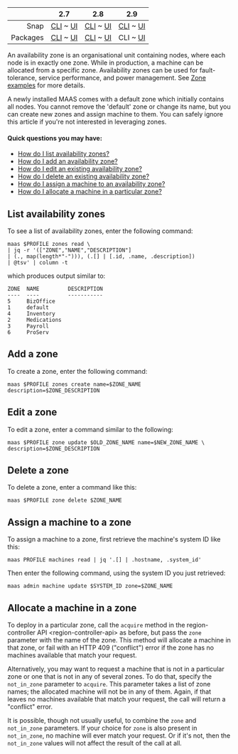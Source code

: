 <!-- flip -->
<!-- deb-2-7-cli
||2.7|2.8|2.9|
|-----:|:-----:|:-----:|:-----:|
|Snap|[CLI](/t/availability-zones-snap-2-7-cli/2322) ~ [UI](/t/availability-zones-snap-2-7-ui/2323)|[CLI](/t/availability-zones-snap-2-8-cli/2324) ~ [UI](/t/availability-zones-snap-2-8-ui/2325)|[CLI](/t/availability-zones-snap-2-9-cli/2326) ~ [UI](/t/availability-zones-snap-2-9-ui/2327)|
|Packages|CLI ~ [UI](/t/availability-zones-deb-2-7-ui/2329)|[CLI](/t/availability-zones-deb-2-8-cli/2330) ~ [UI](/t/availability-zones-deb-2-8-ui/2331)|[CLI](/t/availability-zones-deb-2-9-cli/2332) ~ [UI](/t/availability-zones-deb-2-9-ui/2333)|
 deb-2-7-cli -->

<!-- deb-2-7-ui
||2.7|2.8|2.9|
|-----:|:-----:|:-----:|:-----:|
|Snap|[CLI](/t/availability-zones-snap-2-7-cli/2322) ~ [UI](/t/availability-zones-snap-2-7-ui/2323)|[CLI](/t/availability-zones-snap-2-8-cli/2324) ~ [UI](/t/availability-zones-snap-2-8-ui/2325)|[CLI](/t/availability-zones-snap-2-9-cli/2326) ~ [UI](/t/availability-zones-snap-2-9-ui/2327)|
|Packages|[CLI](/t/availability-zones-deb-2-7-cli/2328) ~ UI|[CLI](/t/availability-zones-deb-2-8-cli/2330) ~ [UI](/t/availability-zones-deb-2-8-ui/2331)|[CLI](/t/availability-zones-deb-2-9-cli/2332) ~ [UI](/t/availability-zones-deb-2-9-ui/2333)|
 deb-2-7-ui -->

<!-- deb-2-8-cli
||2.7|2.8|2.9|
|-----:|:-----:|:-----:|:-----:|
|Snap|[CLI](/t/availability-zones-snap-2-7-cli/2322) ~ [UI](/t/availability-zones-snap-2-7-ui/2323)|[CLI](/t/availability-zones-snap-2-8-cli/2324) ~ [UI](/t/availability-zones-snap-2-8-ui/2325)|[CLI](/t/availability-zones-snap-2-9-cli/2326) ~ [UI](/t/availability-zones-snap-2-9-ui/2327)|
|Packages|[CLI](/t/availability-zones-deb-2-7-cli/2328) ~ [UI](/t/availability-zones-deb-2-7-ui/2329)|CLI ~ [UI](/t/availability-zones-deb-2-8-ui/2331)|[CLI](/t/availability-zones-deb-2-9-cli/2332) ~ [UI](/t/availability-zones-deb-2-9-ui/2333)|
 deb-2-8-cli -->

<!-- deb-2-8-ui
||2.7|2.8|2.9|
|-----:|:-----:|:-----:|:-----:|
|Snap|[CLI](/t/availability-zones-snap-2-7-cli/2322) ~ [UI](/t/availability-zones-snap-2-7-ui/2323)|[CLI](/t/availability-zones-snap-2-8-cli/2324) ~ [UI](/t/availability-zones-snap-2-8-ui/2325)|[CLI](/t/availability-zones-snap-2-9-cli/2326) ~ [UI](/t/availability-zones-snap-2-9-ui/2327)|
|Packages|[CLI](/t/availability-zones-deb-2-7-cli/2328) ~ [UI](/t/availability-zones-deb-2-7-ui/2329)|[CLI](/t/availability-zones-deb-2-8-cli/2330) ~ UI|[CLI](/t/availability-zones-deb-2-9-cli/2332) ~ [UI](/t/availability-zones-deb-2-9-ui/2333)|
 deb-2-8-ui -->

||2.7|2.8|2.9|
|-----:|:-----:|:-----:|:-----:|
|Snap|[CLI](/t/availability-zones-snap-2-7-cli/2322) ~ [UI](/t/availability-zones-snap-2-7-ui/2323)|[CLI](/t/availability-zones-snap-2-8-cli/2324) ~ [UI](/t/availability-zones-snap-2-8-ui/2325)|[CLI](/t/availability-zones-snap-2-9-cli/2326) ~ [UI](/t/availability-zones-snap-2-9-ui/2327)|
|Packages|[CLI](/t/availability-zones-deb-2-7-cli/2328) ~ [UI](/t/availability-zones-deb-2-7-ui/2329)|[CLI](/t/availability-zones-deb-2-8-cli/2330) ~ [UI](/t/availability-zones-deb-2-8-ui/2331)|CLI ~ [UI](/t/availability-zones-deb-2-9-ui/2333)|

<!-- deb-2-9-ui
||2.7|2.8|2.9|
|-----:|:-----:|:-----:|:-----:|
|Snap|[CLI](/t/availability-zones-snap-2-7-cli/2322) ~ [UI](/t/availability-zones-snap-2-7-ui/2323)|[CLI](/t/availability-zones-snap-2-8-cli/2324) ~ [UI](/t/availability-zones-snap-2-8-ui/2325)|[CLI](/t/availability-zones-snap-2-9-cli/2326) ~ [UI](/t/availability-zones-snap-2-9-ui/2327)|
|Packages|[CLI](/t/availability-zones-deb-2-7-cli/2328) ~ [UI](/t/availability-zones-deb-2-7-ui/2329)|[CLI](/t/availability-zones-deb-2-8-cli/2330) ~ [UI](/t/availability-zones-deb-2-8-ui/2331)|[CLI](/t/availability-zones-deb-2-9-cli/2332) ~ UI|
 deb-2-9-ui -->

<!-- snap-2-7-cli
||2.7|2.8|2.9|
|-----:|:-----:|:-----:|:-----:|
|Snap|CLI ~ [UI](/t/availability-zones-snap-2-7-ui/2323)|[CLI](/t/availability-zones-snap-2-8-cli/2324) ~ [UI](/t/availability-zones-snap-2-8-ui/2325)|[CLI](/t/availability-zones-snap-2-9-cli/2326) ~ [UI](/t/availability-zones-snap-2-9-ui/2327)|
|Packages|[CLI](/t/availability-zones-deb-2-7-cli/2328) ~ [UI](/t/availability-zones-deb-2-7-ui/2329)|[CLI](/t/availability-zones-deb-2-8-cli/2330) ~ [UI](/t/availability-zones-deb-2-8-ui/2331)|[CLI](/t/availability-zones-deb-2-9-cli/2332) ~ [UI](/t/availability-zones-deb-2-9-ui/2333)|
 snap-2-7-cli -->

<!-- snap-2-7-ui
||2.7|2.8|2.9|
|-----:|:-----:|:-----:|:-----:|
|Snap|[CLI](/t/availability-zones-snap-2-7-cli/2322) ~ UI|[CLI](/t/availability-zones-snap-2-8-cli/2324) ~ [UI](/t/availability-zones-snap-2-8-ui/2325)|[CLI](/t/availability-zones-snap-2-9-cli/2326) ~ [UI](/t/availability-zones-snap-2-9-ui/2327)|
|Packages|[CLI](/t/availability-zones-deb-2-7-cli/2328) ~ [UI](/t/availability-zones-deb-2-7-ui/2329)|[CLI](/t/availability-zones-deb-2-8-cli/2330) ~ [UI](/t/availability-zones-deb-2-8-ui/2331)|[CLI](/t/availability-zones-deb-2-9-cli/2332) ~ [UI](/t/availability-zones-deb-2-9-ui/2333)|
 snap-2-7-ui -->

<!-- snap-2-8-cli
||2.7|2.8|2.9|
|-----:|:-----:|:-----:|:-----:|
|Snap|[CLI](/t/availability-zones-snap-2-7-cli/2322) ~ [UI](/t/availability-zones-snap-2-7-ui/2323)|CLI ~ [UI](/t/availability-zones-snap-2-8-ui/2325)|[CLI](/t/availability-zones-snap-2-9-cli/2326) ~ [UI](/t/availability-zones-snap-2-9-ui/2327)|
|Packages|[CLI](/t/availability-zones-deb-2-7-cli/2328) ~ [UI](/t/availability-zones-deb-2-7-ui/2329)|[CLI](/t/availability-zones-deb-2-8-cli/2330) ~ [UI](/t/availability-zones-deb-2-8-ui/2331)|[CLI](/t/availability-zones-deb-2-9-cli/2332) ~ [UI](/t/availability-zones-deb-2-9-ui/2333)|
 snap-2-8-cli -->

<!-- snap-2-8-ui
||2.7|2.8|2.9|
|-----:|:-----:|:-----:|:-----:|
|Snap|[CLI](/t/availability-zones-snap-2-7-cli/2322) ~ [UI](/t/availability-zones-snap-2-7-ui/2323)|[CLI](/t/availability-zones-snap-2-8-cli/2324) ~ UI|[CLI](/t/availability-zones-snap-2-9-cli/2326) ~ [UI](/t/availability-zones-snap-2-9-ui/2327)|
|Packages|[CLI](/t/availability-zones-deb-2-7-cli/2328) ~ [UI](/t/availability-zones-deb-2-7-ui/2329)|[CLI](/t/availability-zones-deb-2-8-cli/2330) ~ [UI](/t/availability-zones-deb-2-8-ui/2331)|[CLI](/t/availability-zones-deb-2-9-cli/2332) ~ [UI](/t/availability-zones-deb-2-9-ui/2333)|
 snap-2-8-ui -->

<!-- snap-2-9-cli
||2.7|2.8|2.9|
|-----:|:-----:|:-----:|:-----:|
|Snap|[CLI](/t/availability-zones-snap-2-7-cli/2322) ~ [UI](/t/availability-zones-snap-2-7-ui/2323)|[CLI](/t/availability-zones-snap-2-8-cli/2324) ~ [UI](/t/availability-zones-snap-2-8-ui/2325)|CLI ~ [UI](/t/availability-zones-snap-2-9-ui/2327)|
|Packages|[CLI](/t/availability-zones-deb-2-7-cli/2328) ~ [UI](/t/availability-zones-deb-2-7-ui/2329)|[CLI](/t/availability-zones-deb-2-8-cli/2330) ~ [UI](/t/availability-zones-deb-2-8-ui/2331)|[CLI](/t/availability-zones-deb-2-9-cli/2332) ~ [UI](/t/availability-zones-deb-2-9-ui/2333)|
 snap-2-9-cli -->

<!-- snap-2-9-ui
||2.7|2.8|2.9|
|-----:|:-----:|:-----:|:-----:|
|Snap|[CLI](/t/availability-zones-snap-2-7-cli/2322) ~ [UI](/t/availability-zones-snap-2-7-ui/2323)|[CLI](/t/availability-zones-snap-2-8-cli/2324) ~ [UI](/t/availability-zones-snap-2-8-ui/2325)|[CLI](/t/availability-zones-snap-2-9-cli/2326) ~ UI|
|Packages|[CLI](/t/availability-zones-deb-2-7-cli/2328) ~ [UI](/t/availability-zones-deb-2-7-ui/2329)|[CLI](/t/availability-zones-deb-2-8-cli/2330) ~ [UI](/t/availability-zones-deb-2-8-ui/2331)|[CLI](/t/availability-zones-deb-2-9-cli/2332) ~ [UI](/t/availability-zones-deb-2-9-ui/2333)|
 snap-2-9-ui -->

<!-- deb-2-7-cli
An availability zone is an organisational unit containing nodes, where each node is in exactly one zone. While in production, a machine can be allocated from a specific zone.  Availability zones can be used for fault-tolerance, service performance, and power management. See [Zone examples](/t/zone-examples/3276) for more details.
 deb-2-7-cli -->

<!-- deb-2-7-ui
An availability zone is an organisational unit containing nodes, where each node is in exactly one zone. While in production, a machine can be allocated from a specific zone.  Availability zones can be used for fault-tolerance, service performance, and power management. See [Zone examples](/t/zone-examples/3277) for more details.
 deb-2-7-ui -->

<!-- deb-2-8-cli
An availability zone is an organisational unit containing nodes, where each node is in exactly one zone. While in production, a machine can be allocated from a specific zone.  Availability zones can be used for fault-tolerance, service performance, and power management. See [Zone examples](/t/zone-examples/3278) for more details.
 deb-2-8-cli -->

<!-- deb-2-8-ui
An availability zone is an organisational unit containing nodes, where each node is in exactly one zone. While in production, a machine can be allocated from a specific zone.  Availability zones can be used for fault-tolerance, service performance, and power management. See [Zone examples](/t/zone-examples/3279) for more details.
 deb-2-8-ui -->

An availability zone is an organisational unit containing nodes, where each node is in exactly one zone. While in production, a machine can be allocated from a specific zone.  Availability zones can be used for fault-tolerance, service performance, and power management. See [Zone examples](/t/zone-examples/3280) for more details.

<!-- deb-2-9-ui
An availability zone is an organisational unit containing nodes, where each node is in exactly one zone. While in production, a machine can be allocated from a specific zone.  Availability zones can be used for fault-tolerance, service performance, and power management. See [Zone examples](/t/zone-examples/3281) for more details.
 deb-2-9-ui -->

<!-- snap-2-7-cli
An availability zone is an organisational unit containing nodes, where each node is in exactly one zone. While in production, a machine can be allocated from a specific zone.  Availability zones can be used for fault-tolerance, service performance, and power management. See [Zone examples](/t/zone-examples/3270) for more details.
 snap-2-7-cli -->

<!-- snap-2-7-ui
An availability zone is an organisational unit containing nodes, where each node is in exactly one zone. While in production, a machine can be allocated from a specific zone.  Availability zones can be used for fault-tolerance, service performance, and power management. See [Zone examples](/t/zone-examples/3271) for more details.
 snap-2-7-ui -->

<!-- snap-2-8-cli
An availability zone is an organisational unit containing nodes, where each node is in exactly one zone. While in production, a machine can be allocated from a specific zone.  Availability zones can be used for fault-tolerance, service performance, and power management. See [Zone examples](/t/zone-examples/3272) for more details.
 snap-2-8-cli -->

<!-- snap-2-8-ui
An availability zone is an organisational unit containing nodes, where each node is in exactly one zone. While in production, a machine can be allocated from a specific zone.  Availability zones can be used for fault-tolerance, service performance, and power management. See [Zone examples](/t/zone-examples/3273) for more details.
 snap-2-8-ui -->

<!-- snap-2-9-cli
An availability zone is an organisational unit containing nodes, where each node is in exactly one zone. While in production, a machine can be allocated from a specific zone.  Availability zones can be used for fault-tolerance, service performance, and power management. See [Zone examples](/t/zone-examples/3274) for more details.
 snap-2-9-cli -->

<!-- snap-2-9-ui
An availability zone is an organisational unit containing nodes, where each node is in exactly one zone. While in production, a machine can be allocated from a specific zone.  Availability zones can be used for fault-tolerance, service performance, and power management. See [Zone examples](/t/zone-examples/3275) for more details.
 snap-2-9-ui -->

A newly installed MAAS comes with a default zone which initially contains all nodes. You cannot remove the 'default' zone or change its name, but you can create new zones and assign machine to them.  You can safely ignore this article if you're not interested in leveraging zones.

#### Quick questions you may have:

* [How do I list availability zones?](#heading--list-zones)
* [How do I add an availability zone?](#heading--add-a-zone)
* [How do I edit an existing availability zone?](#heading--edit-a-zone)
* [How do I delete an existing availability zone?](#heading--delete-a-zone)
* [How do I assign a machine to an availability zone?](#heading--assign-a-node-to-a-zone)
* [How do I allocate a machine in a particular zone?](#heading--allocate-a-node-in-a-zone)

<!-- snap-2-7-ui snap-2-8-ui snap-2-9-ui deb-2-7-ui deb-2-8-ui deb-2-9-ui

<h2 id="heading--list-zones">List availabilty zones</h2>

To see a list of availability zones, choose "AZs" from the top menu:

<a href="https://discourse.maas.io/uploads/default/original/1X/5ac446f2bda76276069fe5a1c302ff2acbf425a2.jpeg" target = "_blank"><img src="https://discourse.maas.io/uploads/default/original/1X/5ac446f2bda76276069fe5a1c302ff2acbf425a2.jpeg"></a>

<h2 id="heading--add-a-zone">Add a zone</h2>

To create a zone, navigate to the 'AZs' page of the web UI and use the 'Add AZ' button. Enter a name for the zone and click 'Add AZ'.

<a href="https://assets.ubuntu.com/v1/f4032f39-manage-zones__2.4_add-zone.png" target = "_blank"><img src="https://assets.ubuntu.com/v1/f4032f39-manage-zones__2.4_add-zone.png"></a>

<h2 id="heading--edit-a-zone">Edit a zone</h2>

To edit a zone, on the 'AZs' page, select a zone and use the 'Edit' button:

<a href="https://discourse.maas.io/uploads/default/original/1X/cf5c2b91e0c3e97ec3f5a813c8a2ed85e9139e19.jpeg" target = "_blank"><img src="https://discourse.maas.io/uploads/default/original/1X/cf5c2b91e0c3e97ec3f5a813c8a2ed85e9139e19.jpeg"></a>

This selection allows you to change the name and description for the added (or edited) zone:

<a href="https://discourse.maas.io/uploads/default/original/1X/11fb5b6c13609a7ef976aa301e02f43422080066.jpeg" target = "_blank"><img src="https://discourse.maas.io/uploads/default/original/1X/11fb5b6c13609a7ef976aa301e02f43422080066.jpeg"></a>

<h2 id="heading--delete-a-zone">Delete a zone</h2>

To delete a zone, on the 'AZs' page, select a zone and use the 'Delete AZ' button. Doing so will also move any potential machine associations to the default zone.

<a href="https://discourse.maas.io/uploads/default/original/1X/afb0576940f2e20266dc907911f837378958a64a.jpeg" target = "_blank"><img src="https://discourse.maas.io/uploads/default/original/1X/afb0576940f2e20266dc907911f837378958a64a.jpeg"></a>

<h2 id="heading--assign-a-node-to-a-zone">Assign a machine to a zone</h2>

To assign a machine to a zone, from the 'Machines' page, select a machine (or multiple machines) and choose 'Set zone' using the 'Take action' button:

<a href="https://discourse.maas.io/uploads/default/original/1X/97db7cbfd8059d2c67566a065e08c56a20b58071.jpeg" target = "_blank"><img src="https://discourse.maas.io/uploads/default/original/1X/97db7cbfd8059d2c67566a065e08c56a20b58071.jpeg"></a>

After selecting a zone hit the 'Set zone...' button to apply the change.

You can also edit a machine's 'Configuration' page to change its zone.
snap-2-7-ui snap-2-8-ui snap-2-9-ui deb-2-7-ui deb-2-8-ui deb-2-9-ui -->


<h2 id="heading--list-zones">List availability zones</h2>

To see a list of availability zones, enter the following command:

```
maas $PROFILE zones read \
| jq -r '(["ZONE","NAME","DESCRIPTION"]
| (., map(length*"-"))), (.[] | [.id, .name, .description])
| @tsv' | column -t
```

which produces output similar to:

```
ZONE  NAME         DESCRIPTION
----  ----         -----------
5     BizOffice
1     default
4     Inventory
2     Medications
3     Payroll
6     ProServ
```

<h2 id="heading--add-a-zone">Add a zone</h2>

To create a zone, enter the following command:

```
maas $PROFILE zones create name=$ZONE_NAME description=$ZONE_DESCRIPTION
```

<h2 id="heading--edit-a-zone">Edit a zone</h2>

To edit a zone, enter a command similar to the following:

```
maas $PROFILE zone update $OLD_ZONE_NAME name=$NEW_ZONE_NAME \
description=$ZONE_DESCRIPTION
```

<h2 id="heading--delete-a-zone">Delete a zone</h2>

To delete a zone, enter a command like this:

```
maas $PROFILE zone delete $ZONE_NAME
```

<h2 id="heading--assign-a-node-to-a-zone">Assign a machine to a zone</h2>

To assign a machine to a zone, first retrieve the machine's system ID like this:

```
maas PROFILE machines read | jq '.[] | .hostname, .system_id'
```

Then enter the following command, using the system ID you just retrieved:

```
maas admin machine update $SYSTEM_ID zone=$ZONE_NAME
```

<h2 id="heading--allocate-a-node-in-a-zone">Allocate a machine in a zone</h2>

To deploy in a particular zone, call the `acquire` method in the region-controller API &lt;region-controller-api&gt; as before, but pass the `zone` parameter with the name of the zone. This method will allocate a machine in that zone, or fail with an HTTP 409 ("conflict") error if the zone has no machines available that match your request.

Alternatively, you may want to request a machine that is not in a particular zone or one that is not in any of several zones. To do that, specify the `not_in_zone` parameter to `acquire`. This parameter takes a list of zone names; the allocated machine will not be in any of them. Again, if that leaves no machines available that match your request, the call will return a "conflict" error.

It is possible, though not usually useful, to combine the `zone` and `not_in_zone` parameters. If your choice for `zone` is also present in `not_in_zone`, no machine will ever match your request. Or if it's not, then the `not_in_zone` values will not affect the result of the call at all.